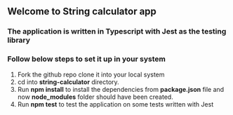 ## Welcome to String calculator app
### The application is written in Typescript with Jest as the testing library
### Follow below steps to set it up in your system

1. Fork the github repo clone it into your local system
2. cd into **string-calculator** directory.
3. Run **npm install** to install the dependencies from **package.json** file and now **node_modules** folder should have been created.
4. Run **npm test** to test the application on some tests written with Jest
